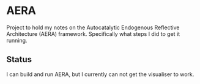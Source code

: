 # AERA
Project to hold my notes on the  Autocatalytic Endogenous Reflective Architecture (AERA) framework.
Specifically what steps I did to get it running.


## Status 

I can build and run AERA, but I currently can not get the visualiser to work.
